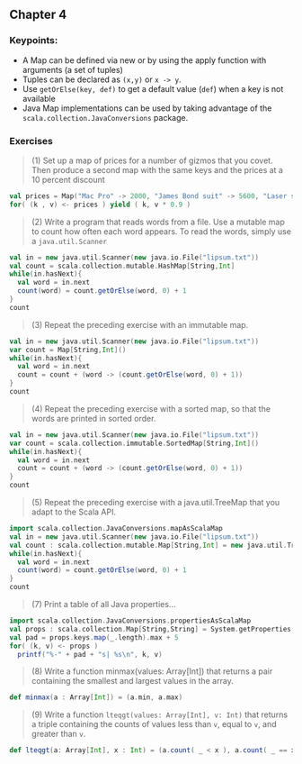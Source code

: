 ## Chapter 4
### Keypoints:
  * A Map can be defined via new or by using the apply function with arguments (a set of tuples)
  * Tuples can be declared as `(x,y)` or `x -> y`.
  * Use `getOrElse(key, def)` to get a default value (`def`) when a key is not available
  * Java Map implementations can be used by taking advantage of the `scala.collection.JavaConversions` package.

### Exercises

> (1) Set up a map of prices for a number of gizmos that you covet. Then produce a second map with the same keys and the prices at a 10 percent discount

```scala
val prices = Map("Mac Pro" -> 2000, "James Bond suit" -> 5600, "Laser shooting shark" -> 5900)
for( (k , v) <- prices ) yield ( k, v * 0.9 )
```

> (2) Write a program that reads words from a file. Use a mutable map to count how often each word appears. To read the words, simply use a `java.util.Scanner`

```scala
val in = new java.util.Scanner(new java.io.File("lipsum.txt"))
val count = scala.collection.mutable.HashMap[String,Int]
while(in.hasNext){
  val word = in.next
  count(word) = count.getOrElse(word, 0) + 1
}
count
```
> (3) Repeat the preceding exercise with an immutable map.

```scala
val in = new java.util.Scanner(new java.io.File("lipsum.txt"))
var count = Map[String,Int]()
while(in.hasNext){
  val word = in.next
  count = count + (word -> (count.getOrElse(word, 0) + 1))
}
count
```

> (4) Repeat the preceding exercise with a sorted map, so that the words are printed in sorted order.

```scala
val in = new java.util.Scanner(new java.io.File("lipsum.txt"))
var count = scala.collection.immutable.SortedMap[String,Int]()
while(in.hasNext){
  val word = in.next
  count = count + (word -> (count.getOrElse(word, 0) + 1))
}
count
```

> (5) Repeat the preceding exercise with a java.util.TreeMap that you adapt to the Scala API.

```scala
import scala.collection.JavaConversions.mapAsScalaMap
val in = new java.util.Scanner(new java.io.File("lipsum.txt"))
val count : scala.collection.mutable.Map[String,Int] = new java.util.TreeMap[String, Int]
while(in.hasNext){
  val word = in.next
  count(word) = count.getOrElse(word, 0) + 1
}
count
```

> (7) Print a table of all Java properties...

```scala
import scala.collection.JavaConversions.propertiesAsScalaMap
val props : scala.collection.Map[String,String] = System.getProperties
val pad = props.keys.map(_.length).max + 5
for( (k, v) <- props )
  printf("%-" + pad + "s| %s\n", k, v)
```

> (8) Write a function minmax(values: Array[Int]) that returns a pair containing the smallest and largest values in the array.

```scala
def minmax(a : Array[Int]) = (a.min, a.max)
```

> (9) Write a function `lteqgt(values: Array[Int], v: Int)` that returns a triple containing the counts of values less than `v`, equal to `v`, and greater than `v`.

```scala
def lteqgt(a: Array[Int], x : Int) = (a.count( _ < x ), a.count( _ == x ), a.count( _ > x ))
```
